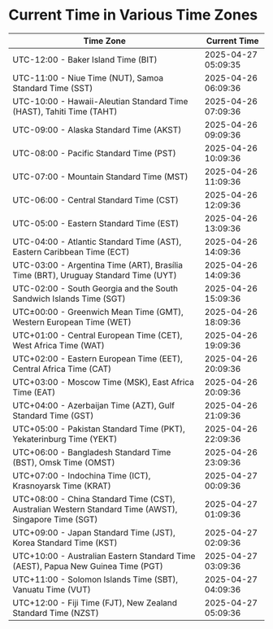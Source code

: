 # Current Time in Various Time Zones

| Time Zone | Current Time |
|-----------|--------------|
| UTC-12:00 - Baker Island Time (BIT) | 2025-04-27 05:09:35 |
| UTC-11:00 - Niue Time (NUT), Samoa Standard Time (SST) | 2025-04-26 06:09:36 |
| UTC-10:00 - Hawaii-Aleutian Standard Time (HAST), Tahiti Time (TAHT) | 2025-04-26 07:09:36 |
| UTC-09:00 - Alaska Standard Time (AKST) | 2025-04-26 09:09:36 |
| UTC-08:00 - Pacific Standard Time (PST) | 2025-04-26 10:09:36 |
| UTC-07:00 - Mountain Standard Time (MST) | 2025-04-26 11:09:36 |
| UTC-06:00 - Central Standard Time (CST) | 2025-04-26 12:09:36 |
| UTC-05:00 - Eastern Standard Time (EST) | 2025-04-26 13:09:36 |
| UTC-04:00 - Atlantic Standard Time (AST), Eastern Caribbean Time (ECT) | 2025-04-26 14:09:36 |
| UTC-03:00 - Argentina Time (ART), Brasília Time (BRT), Uruguay Standard Time (UYT) | 2025-04-26 14:09:36 |
| UTC-02:00 - South Georgia and the South Sandwich Islands Time (SGT) | 2025-04-26 15:09:36 |
| UTC±00:00 - Greenwich Mean Time (GMT), Western European Time (WET) | 2025-04-26 18:09:36 |
| UTC+01:00 - Central European Time (CET), West Africa Time (WAT) | 2025-04-26 19:09:36 |
| UTC+02:00 - Eastern European Time (EET), Central Africa Time (CAT) | 2025-04-26 20:09:36 |
| UTC+03:00 - Moscow Time (MSK), East Africa Time (EAT) | 2025-04-26 20:09:36 |
| UTC+04:00 - Azerbaijan Time (AZT), Gulf Standard Time (GST) | 2025-04-26 21:09:36 |
| UTC+05:00 - Pakistan Standard Time (PKT), Yekaterinburg Time (YEKT) | 2025-04-26 22:09:36 |
| UTC+06:00 - Bangladesh Standard Time (BST), Omsk Time (OMST) | 2025-04-26 23:09:36 |
| UTC+07:00 - Indochina Time (ICT), Krasnoyarsk Time (KRAT) | 2025-04-27 00:09:36 |
| UTC+08:00 - China Standard Time (CST), Australian Western Standard Time (AWST), Singapore Time (SGT) | 2025-04-27 01:09:36 |
| UTC+09:00 - Japan Standard Time (JST), Korea Standard Time (KST) | 2025-04-27 02:09:36 |
| UTC+10:00 - Australian Eastern Standard Time (AEST), Papua New Guinea Time (PGT) | 2025-04-27 03:09:36 |
| UTC+11:00 - Solomon Islands Time (SBT), Vanuatu Time (VUT) | 2025-04-27 04:09:36 |
| UTC+12:00 - Fiji Time (FJT), New Zealand Standard Time (NZST) | 2025-04-27 05:09:36 |
